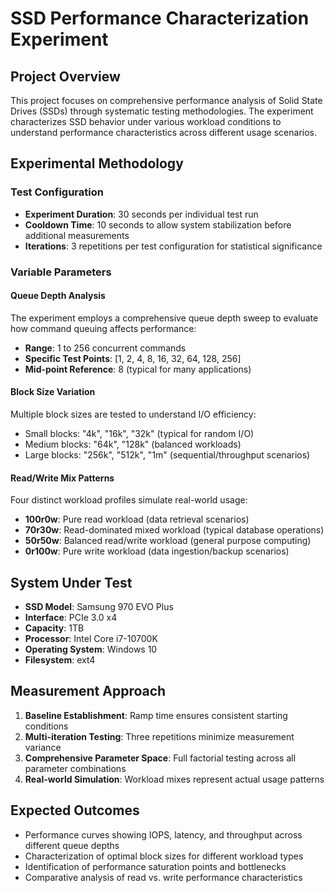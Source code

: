 # SSD Performance Characterization Experiment

## Project Overview
This project focuses on comprehensive performance analysis of Solid State Drives (SSDs) through systematic testing methodologies. The experiment characterizes SSD behavior under various workload conditions to understand performance characteristics across different usage scenarios.

## Experimental Methodology

### Test Configuration
- **Experiment Duration**: 30 seconds per individual test run
- **Cooldown Time**: 10 seconds to allow system stabilization before additional measurements
- **Iterations**: 3 repetitions per test configuration for statistical significance

### Variable Parameters

#### Queue Depth Analysis
The experiment employs a comprehensive queue depth sweep to evaluate how command queuing affects performance:
- **Range**: 1 to 256 concurrent commands
- **Specific Test Points**: [1, 2, 4, 8, 16, 32, 64, 128, 256]
- **Mid-point Reference**: 8 (typical for many applications)

#### Block Size Variation
Multiple block sizes are tested to understand I/O efficiency:
- Small blocks: "4k", "16k", "32k" (typical for random I/O)
- Medium blocks: "64k", "128k" (balanced workloads)
- Large blocks: "256k", "512k", "1m" (sequential/throughput scenarios)

#### Read/Write Mix Patterns
Four distinct workload profiles simulate real-world usage:
- **100r0w**: Pure read workload (data retrieval scenarios)
- **70r30w**: Read-dominated mixed workload (typical database operations)
- **50r50w**: Balanced read/write workload (general purpose computing)
- **0r100w**: Pure write workload (data ingestion/backup scenarios)

## System Under Test
- **SSD Model**: Samsung 970 EVO Plus
- **Interface**: PCIe 3.0 x4
- **Capacity**: 1TB
- **Processor**: Intel Core i7-10700K
- **Operating System**: Windows 10
- **Filesystem**: ext4

## Measurement Approach
1. **Baseline Establishment**: Ramp time ensures consistent starting conditions
2. **Multi-iteration Testing**: Three repetitions minimize measurement variance
3. **Comprehensive Parameter Space**: Full factorial testing across all parameter combinations
4. **Real-world Simulation**: Workload mixes represent actual usage patterns

## Expected Outcomes
- Performance curves showing IOPS, latency, and throughput across different queue depths
- Characterization of optimal block sizes for different workload types
- Identification of performance saturation points and bottlenecks
- Comparative analysis of read vs. write performance characteristics